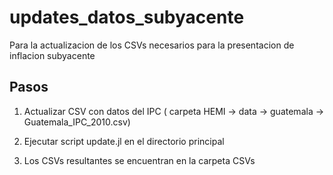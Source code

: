 # updates_datos_subyacente
Para la actualizacion de los CSVs necesarios para la presentacion de inflacion subyacente


## Pasos

1) Actualizar CSV con datos del IPC ( carpeta HEMI -> data -> guatemala -> Guatemala_IPC_2010.csv)

2) Ejecutar script update.jl en el directorio principal

3) Los CSVs resultantes se encuentran en la carpeta CSVs
